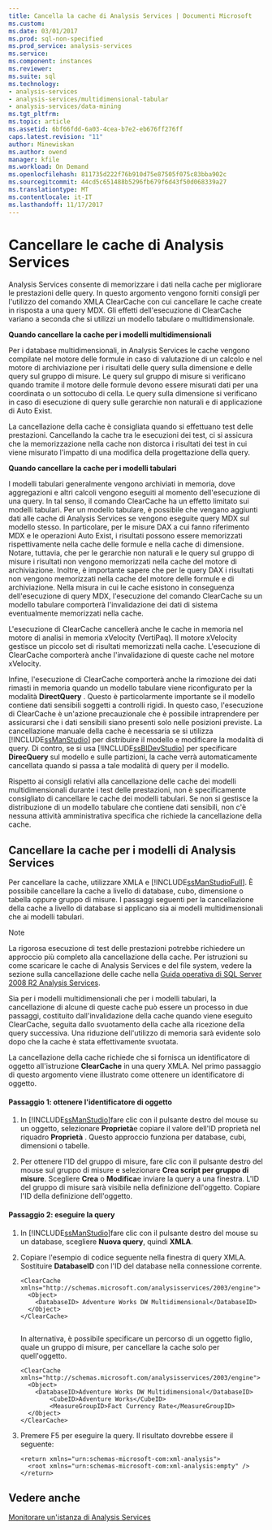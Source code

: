 ```yaml
---
title: Cancella la cache di Analysis Services | Documenti Microsoft
ms.custom: 
ms.date: 03/01/2017
ms.prod: sql-non-specified
ms.prod_service: analysis-services
ms.service: 
ms.component: instances
ms.reviewer: 
ms.suite: sql
ms.technology:
- analysis-services
- analysis-services/multidimensional-tabular
- analysis-services/data-mining
ms.tgt_pltfrm: 
ms.topic: article
ms.assetid: 6bf66fdd-6a03-4cea-b7e2-eb676ff276ff
caps.latest.revision: "11"
author: Minewiskan
ms.author: owend
manager: kfile
ms.workload: On Demand
ms.openlocfilehash: 811735d222f76b910d75e87505f075c83bba902c
ms.sourcegitcommit: 44cd5c651488b5296fb679f6d43f50d068339a27
ms.translationtype: MT
ms.contentlocale: it-IT
ms.lasthandoff: 11/17/2017
---
```

# <a name="clear-the-analysis-services-caches"></a>Cancellare le cache di Analysis Services
  Analysis Services consente di memorizzare i dati nella cache per migliorare le prestazioni delle query. In questo argomento vengono forniti consigli per l'utilizzo del comando XMLA ClearCache con cui cancellare le cache create in risposta a una query MDX. Gli effetti dell'esecuzione di ClearCache variano a seconda che si utilizzi un modello tabulare o multidimensionale.  
  
 **Quando cancellare la cache per i modelli multidimensionali**  
  
 Per i database multidimensionali, in Analysis Services le cache vengono compilate nel motore delle formule in caso di valutazione di un calcolo e nel motore di archiviazione per i risultati delle query sulla dimensione e delle query sul gruppo di misure. Le query sul gruppo di misure si verificano quando tramite il motore delle formule devono essere misurati dati per una coordinata o un sottocubo di cella. Le query sulla dimensione si verificano in caso di esecuzione di query sulle gerarchie non naturali e di applicazione di Auto Exist.  
  
 La cancellazione della cache è consigliata quando si effettuano test delle prestazioni. Cancellando la cache tra le esecuzioni dei test, ci si assicura che la memorizzazione nella cache non distorca i risultati dei test in cui viene misurato l'impatto di una modifica della progettazione della query.  
  
 **Quando cancellare la cache per i modelli tabulari**  
  
 I modelli tabulari generalmente vengono archiviati in memoria, dove aggregazioni e altri calcoli vengono eseguiti al momento dell'esecuzione di una query. In tal senso, il comando ClearCache ha un effetto limitato sui modelli tabulari. Per un modello tabulare, è possibile che vengano aggiunti dati alle cache di Analysis Services se vengono eseguite query MDX sul modello stesso. In particolare, per le misure DAX a cui fanno riferimento MDX e le operazioni Auto Exist, i risultati possono essere memorizzati rispettivamente nella cache delle formule e nella cache di dimensione. Notare, tuttavia, che per le gerarchie non naturali e le query sul gruppo di misure i risultati non vengono memorizzati nella cache del motore di archiviazione. Inoltre, è importante sapere che per le query DAX i risultati non vengono memorizzati nella cache del motore delle formule e di archiviazione. Nella misura in cui le cache esistono in conseguenza dell'esecuzione di query MDX, l'esecuzione del comando ClearCache su un modello tabulare comporterà l'invalidazione dei dati di sistema eventualmente memorizzati nella cache.  
  
 L'esecuzione di ClearCache cancellerà anche le cache in memoria nel motore di analisi in memoria xVelocity (VertiPaq). Il motore xVelocity gestisce un piccolo set di risultati memorizzati nella cache. L'esecuzione di ClearCache comporterà anche l'invalidazione di queste cache nel motore xVelocity.  
  
 Infine, l'esecuzione di ClearCache comporterà anche la rimozione dei dati rimasti in memoria quando un modello tabulare viene riconfigurato per la modalità **DirectQuery** . Questo è particolarmente importante se il modello contiene dati sensibili soggetti a controlli rigidi. In questo caso, l'esecuzione di ClearCache è un'azione precauzionale che è possibile intraprendere per assicurarsi che i dati sensibili siano presenti solo nelle posizioni previste. La cancellazione manuale della cache è necessaria se si utilizza [!INCLUDE[ssManStudio](../../includes/ssmanstudio-md.md)] per distribuire il modello e modificare la modalità di query. Di contro, se si usa [!INCLUDE[ssBIDevStudio](../../includes/ssbidevstudio-md.md)] per specificare **DirecQuery** sul modello e sulle partizioni, la cache verrà automaticamente cancellata quando si passa a tale modalità di query per il modello.  
  
 Rispetto ai consigli relativi alla cancellazione delle cache dei modelli multidimensionali durante i test delle prestazioni, non è specificamente consigliato di cancellare le cache dei modelli tabulari. Se non si gestisce la distribuzione di un modello tabulare che contiene dati sensibili, non c'è nessuna attività amministrativa specifica che richiede la cancellazione della cache.  
  
## <a name="clear-the-cache-for-analysis-services-models"></a>Cancellare la cache per i modelli di Analysis Services  
 Per cancellare la cache, utilizzare XMLA e [!INCLUDE[ssManStudioFull](../../includes/ssmanstudiofull-md.md)]. È possibile cancellare la cache a livello di database, cubo, dimensione o tabella oppure gruppo di misure. I passaggi seguenti per la cancellazione della cache a livello di database si applicano sia ai modelli multidimensionali che ai modelli tabulari.  
  
> [!NOTE]  
>  La rigorosa esecuzione di test delle prestazioni potrebbe richiedere un approccio più completo alla cancellazione della cache. Per istruzioni su come scaricare le cache di Analysis Services e del file system, vedere la sezione sulla cancellazione delle cache nella [Guida operativa di SQL Server 2008 R2 Analysis Services](http://go.microsoft.com/fwlink/?linkID=http://go.microsoft.com/fwlink/?LinkID=225539).  
  
 Sia per i modelli multidimensionali che per i modelli tabulari, la cancellazione di alcune di queste cache può essere un processo in due passaggi, costituito dall'invalidazione della cache quando viene eseguito ClearCache, seguita dallo svuotamento della cache alla ricezione della query successiva. Una riduzione dell'utilizzo di memoria sarà evidente solo dopo che la cache è stata effettivamente svuotata.  
  
 La cancellazione della cache richiede che si fornisca un identificatore di oggetto all'istruzione **ClearCache** in una query XMLA. Nel primo passaggio di questo argomento viene illustrato come ottenere un identificatore di oggetto.  
  
#### <a name="step-1-get-the-object-identifier"></a>Passaggio 1: ottenere l'identificatore di oggetto  
  
1.  In [!INCLUDE[ssManStudio](../../includes/ssmanstudio-md.md)]fare clic con il pulsante destro del mouse su un oggetto, selezionare **Proprietà**e copiare il valore dell'ID proprietà nel riquadro **Proprietà** . Questo approccio funziona per database, cubi, dimensioni o tabelle.  
  
2.  Per ottenere l'ID del gruppo di misure, fare clic con il pulsante destro del mouse sul gruppo di misure e selezionare **Crea script per gruppo di misure**. Scegliere **Crea** o **Modifica**e inviare la query a una finestra. L'ID del gruppo di misure sarà visibile nella definizione dell'oggetto. Copiare l'ID della definizione dell'oggetto.  
  
#### <a name="step-2-run-the-query"></a>Passaggio 2: eseguire la query  
  
1.  In [!INCLUDE[ssManStudio](../../includes/ssmanstudio-md.md)]fare clic con il pulsante destro del mouse su un database, scegliere **Nuova query**, quindi **XMLA**.  
  
2.  Copiare l'esempio di codice seguente nella finestra di query XMLA. Sostituire **DatabaseID** con l'ID del database nella connessione corrente.  
  
    ```  
    <ClearCache xmlns="http://schemas.microsoft.com/analysisservices/2003/engine">  
      <Object>  
        <DatabaseID> Adventure Works DW Multidimensional</DatabaseID>  
      </Object>  
    </ClearCache>  
  
    ```  
  
     In alternativa, è possibile specificare un percorso di un oggetto figlio, quale un gruppo di misure, per cancellare la cache solo per quell'oggetto.  
  
    ```  
    <ClearCache xmlns="http://schemas.microsoft.com/analysisservices/2003/engine">  
      <Object>  
        <DatabaseID>Adventure Works DW Multidimensional</DatabaseID>  
            <CubeID>Adventure Works</CubeID>  
            <MeasureGroupID>Fact Currency Rate</MeasureGroupID>  
      </Object>  
    </ClearCache>  
    ```  
  
3.  Premere F5 per eseguire la query. Il risultato dovrebbe essere il seguente:  
  
    ```  
    <return xmlns="urn:schemas-microsoft-com:xml-analysis">  
      <root xmlns="urn:schemas-microsoft-com:xml-analysis:empty" />  
    </return>  
    ```  
  
## <a name="see-also"></a>Vedere anche  
 [Monitorare un'istanza di Analysis Services](../../analysis-services/instances/monitor-an-analysis-services-instance.md)  
  
  
